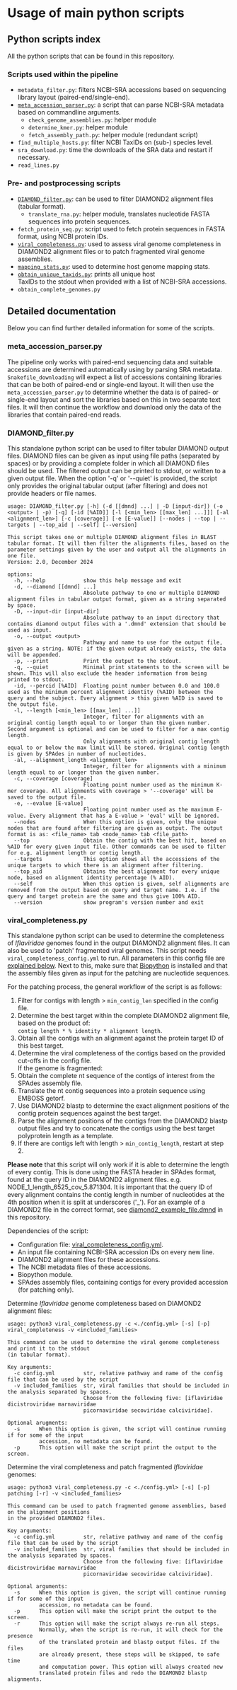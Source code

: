 # Usage of main python scripts
## Python scripts index
All the python scripts that can be found in this repository. 

### Scripts used within the pipeline

- `metadata_filter.py`: filters NCBI-SRA accessions based 
  on sequencing library layout (paired-end/single-end).
- [`meta_accession_parser.py`](#meta_accession_parserpy): a script that can 
  parse NCBI-SRA metadata based on commandline arguments. 
  - `check_genome_assemblies.py`: helper module
  - `determine_kmer.py`: helper module
  - `fetch_assembly_path.py`: helper module (redundant script)
- `find_multiple_hosts.py`: filter NCBI TaxIDs 
  on (sub-) species level.
- `sra_download.py`: time the downloads of the SRA data and restart if necessary.
- `read_lines.py`

### Pre- and postprocessing scripts

- [`DIAMOND_filter.py`](#diamond_filterpy): can be used to filter DIAMOND2 
  alignment files (tabular format).
  - `translate_rna.py`: helper module, translates nucleotide FASTA 
    sequences into protein sequences.  
- `fetch_protein_seq.py`: script used to fetch protein sequences in FASTA 
  format, using NCBI protein IDs.
- [`viral_completeness.py`](#viral_completenesspy): used to assess viral genome 
  completeness in DIAMOND2 alignment files or to patch fragmented viral 
  genome assemblies.
- [`mapping_stats.py`](#mappingstats): used to determine host genome mapping 
  stats. 
- [`obtain_unique_taxids.py`](#obtainuniquetaxidspy): prints all unique host  
  TaxIDs to the stdout when provided with a list of NCBI-SRA accessions.
- `obtain_complete_genomes.py`


## Detailed documentation

Below you can find further detailed information for some of the scripts.

### meta_accession_parser.py

The pipeline only works with paired-end sequencing data and suitable accessions are determined automatically using by parsing SRA metadata.
`Snakefile_downloading` will expect a list of accessions containing libraries that can be both of paired-end or 
single-end layout. It will then use the `meta_accession_parser.py`
to determine whether the data is of 
paired- or single-end layout and sort the libraries based on this in two 
separate text files. It will then continue the workflow and download only the 
data of the libraries that contain paired-end reads. 

### DIAMOND_filter.py
This standalone python script can be used to filter tabular DIAMOND output files. DIAMOND files can be given as input 
using file paths (separated by spaces) or by providing a complete folder in which all DIAMOND files should be used. 
The filtered output can be printed to stdout, or written to a given output file. When the option '-q' or '--quiet' 
is provided, the script only provides the original tabular output (after filtering) and does not provide headers or 
file names. 

```
usage: DIAMOND_filter.py [-h] (-d [[dmnd] ...] | -D [input-dir]) (-o <output> | -p) [-q] [-id [%AID]] [-l [<min_len> [[max_len] ...]]] [-al <alignment_len>] [-c [coverage]] [-e [E-value]] [--nodes | --top | --targets | --top_aid | --self] [--version]

This script takes one or multiple DIAMOND alignment files in BLAST tabular format. It will then filter the alignments files, based on the parameter settings given by the user and output all the alignments in one file.
Version: 2.0, December 2024

options:
  -h, --help            show this help message and exit
  -d, --diamond [[dmnd] ...]
                        Absolute pathway to one or multiple DIAMOND alignment files in tabular output format, given as a string separated by space.
  -D, --input-dir [input-dir]
                        Absolute pathway to an input directory that contains diamond output files with a '.dmnd' extension that should be used as input.
  -o, --output <output>
                        Pathway and name to use for the output file, given as a string. NOTE: if the given output already exists, the data will be appended.
  -p, --print           Print the output to the stdout.
  -q, --quiet           Minimal print statements to the screen will be shown. This will also exclude the header information from being printed to stdout.
  -id, --percid [%AID]  Floating point number between 0.0 and 100.0 used as the minimum percent alignment identity (%AID) between the query and the subject. Every alignment > this given %AID is saved to the output file.
  -l, --length [<min_len> [[max_len] ...]]
                        Integer, filter for alignments with an original contig length equal to or longer than the given number. Second argument is optional and can be used to filter for a max contig length.
                        Only alignments with original contig length equal to or below the max limit will be stored. Original contig length is given by SPAdes in number of nucleotides.
  -al, --alignment_length <alignment_len>
                        Integer, filter for alignments with a minimum length equal to or longer than the given number.
  -c, --coverage [coverage]
                        Floating point number used as the minimum K-mer coverage. All alignments with coverage > '--coverage' will be saved to the output file.
  -e, --evalue [E-value]
                        Floating point number used as the maximum E-value. Every alignment that has a E-value > 'eval' will be ignored.
  --nodes               When this option is given, only the unique nodes that are found after filtering are given as output. The output format is as: <file_name> tab <node_name> tab <file_path>
  --top                 Obtain the contig with the best hit, based on %AID for every given input file. Other commands can be used to filter for e.g. alignment length or contig length.
  --targets             This option shows all the accessions of the unique targets to which there is an alignment after filtering.
  --top_aid             Obtains the best alignment for every unique node, based on alignment identity percentage (% AID).
  --self                When this option is given, self alignments are removed from the output based on query and target name. I.e. if the query and target protein are the same and thus give 100% AID.
  --version             show program's version number and exit
```
### viral_completeness.py
This standalone python script can be used to determine the completeness of 
*Iflaviridae* genomes found in the output DIAMOND2 alignment files. It can 
also be used to 'patch' fragmented viral genomes. This script needs 
`viral_completeness_config.yml` to run. All parameters in this config file 
are [explained below](#viralcompletenessconfigyml). Next to this, make sure 
that [Biopython](https://biopython.org/) is installed and that the assembly 
files given as input for the patching are nucleotide sequences.

For the patching process, the general workflow of the script is as follows: 
1. Filter for contigs with length > `min_contig_len` specified in the 
   config file. 
2. Determine the best target within the complete DIAMOND2 alignment file, 
   based on the product of: </br> 
   `contig length * % identity * alignment length`. 
3. Obtain all the contigs with an alignment against the protein target ID 
   of this best target. 
4. Determine the viral completeness of the contigs based on the provided 
   cut-offs in the config file. </br>
If the genome is fragmented: 
5. Obtain the complete nt sequence of the contigs of interest from the 
   SPAdes assembly file. 
6. Translate the nt contig sequences into a protein sequence using EMBOSS 
   getorf. 
7. Use DIAMOND2 blastp to determine the exact alignment positions of the 
   contig protein sequences against the best target. 
8. Parse the alignment positions of the contigs from the DIAMOND2 blastp 
   output files and try to concatenate the contigs using the best target 
   polyprotein length as a template. 
9. If there are contigs left with length > `min_contig_length`, restart at 
   step 2. 

**Please note** that this script will only work if it is able to determine the 
length of every contig. This is done using the FASTA header in SPAdes 
format, found at the query ID in the DIAMOND2 alignment files. e.g. 
NODE_1_length_6525_cov_5.871304. It is important that the query ID of every 
alignment contains the contig length in number of nucleotides at the 4th 
position when it is split at underscores ('_'). For an example of a 
DIAMOND2 file in the correct format, see [diamond2_example_file.dmnd]() in this 
repository. 

Dependencies of the script: 
* Configuration file: [viral_completeness_config.yml](#viralcompletenessconfigyml).
* An input file containing NCBI-SRA accession IDs on every new line.
* DIAMOND2 alignment files for these accessions.
* The NCBI metadata files of these accessions.
* Biopython module.
* SPAdes assembly files, containing contigs for every provided accession 
  (for patching only).

Determine *Iflaviridae* genome completeness based on DIAMOND2 alignment files:
```
usage: python3 viral_completeness.py -c <./config.yml> [-s] [-p] viral_completeness -v <included_families>
       
This command can be used to determine the viral genome completeness and print it to the stdout 
(in tabular format).

Key arguments: 
  -c config.yml         str, relative pathway and name of the config file that can be used by the script 
  -v included_families  str, viral families that should be included in the analysis separated by spaces. 
                        Choose from the following five: [iflaviridae dicistroviridae marnaviridae 
                        picornaviridae secoviridae calciviridae].  

Optional arugments: 
  -s      When this option is given, the script will continue running if for some of the input 
          accession, no metadata can be found. 
  -p      This option will make the script print the output to the screen.  
```

Determine the viral completeness and patch fragmented *Iflaviridae* genomes: 
``` 
usage: python3 viral_completeness.py -c <./config.yml> [-s] [-p] patching [-r] -v <included_families> 

This command can be used to patch fragmented genome assemblies, based on the alignment positions 
in the provided DIAMOND2 files.

Key arguments: 
  -c config.yml         str, relative pathway and name of the config file that can be used by the script 
  -v included_families  str, viral families that should be included in the analysis separated by spaces. 
                        Choose from the following five: [iflaviridae dicistroviridae marnaviridae 
                        picornaviridae secoviridae calciviridae].  

Optional arguments: 
  -s      When this option is given, the script will continue running if for some of the input 
          accession, no metadata can be found. 
  -p      This option will make the script print the output to the screen. 
  -r      This option will make the script always re-run all steps. 
          Normally, when the script is re-run, it will check for the presence 
          of the translated protein and blastp output files. If the files 
          are already present, these steps will be skipped, to safe time 
          and computation power. This option will always created new 
          translated protein files and redo the DIAMOND2 blastp alignments. 
```
